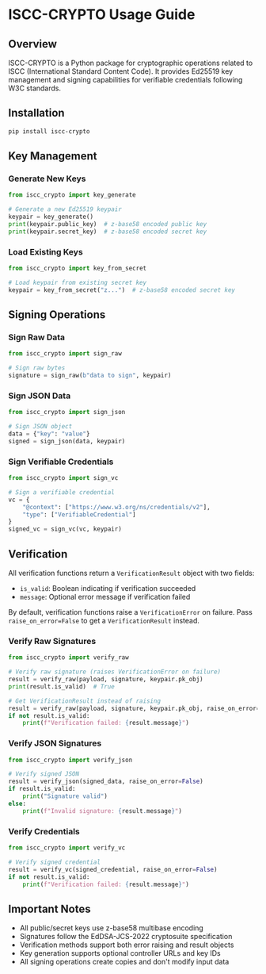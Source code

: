 # ISCC-CRYPTO Usage Guide

## Overview

ISCC-CRYPTO is a Python package for cryptographic operations related to ISCC (International Standard
Content Code). It provides Ed25519 key management and signing capabilities for verifiable
credentials following W3C standards.

## Installation

```bash
pip install iscc-crypto
```

## Key Management

### Generate New Keys

```python
from iscc_crypto import key_generate

# Generate a new Ed25519 keypair
keypair = key_generate()
print(keypair.public_key)  # z-base58 encoded public key
print(keypair.secret_key)  # z-base58 encoded secret key
```

### Load Existing Keys

```python
from iscc_crypto import key_from_secret

# Load keypair from existing secret key
keypair = key_from_secret("z...")  # z-base58 encoded secret key
```

## Signing Operations

### Sign Raw Data

```python
from iscc_crypto import sign_raw

# Sign raw bytes
signature = sign_raw(b"data to sign", keypair)
```

### Sign JSON Data

```python
from iscc_crypto import sign_json

# Sign JSON object
data = {"key": "value"}
signed = sign_json(data, keypair)
```

### Sign Verifiable Credentials

```python
from iscc_crypto import sign_vc

# Sign a verifiable credential
vc = {
    "@context": ["https://www.w3.org/ns/credentials/v2"],
    "type": ["VerifiableCredential"]
}
signed_vc = sign_vc(vc, keypair)
```

## Verification

All verification functions return a `VerificationResult` object with two fields:

- `is_valid`: Boolean indicating if verification succeeded
- `message`: Optional error message if verification failed

By default, verification functions raise a `VerificationError` on failure. Pass
`raise_on_error=False` to get a `VerificationResult` instead.

### Verify Raw Signatures

```python
from iscc_crypto import verify_raw

# Verify raw signature (raises VerificationError on failure)
result = verify_raw(payload, signature, keypair.pk_obj)
print(result.is_valid)  # True

# Get VerificationResult instead of raising
result = verify_raw(payload, signature, keypair.pk_obj, raise_on_error=False)
if not result.is_valid:
    print(f"Verification failed: {result.message}")
```

### Verify JSON Signatures

```python
from iscc_crypto import verify_json

# Verify signed JSON
result = verify_json(signed_data, raise_on_error=False)
if result.is_valid:
    print("Signature valid")
else:
    print(f"Invalid signature: {result.message}")
```

### Verify Credentials

```python
from iscc_crypto import verify_vc

# Verify signed credential
result = verify_vc(signed_credential, raise_on_error=False)
if not result.is_valid:
    print(f"Verification failed: {result.message}")
```

## Important Notes

- All public/secret keys use z-base58 multibase encoding
- Signatures follow the EdDSA-JCS-2022 cryptosuite specification
- Verification methods support both error raising and result objects
- Key generation supports optional controller URLs and key IDs
- All signing operations create copies and don't modify input data
